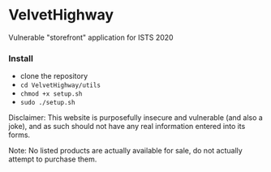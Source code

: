 # VelvetHighway
Vulnerable "storefront" application for ISTS 2020

### Install
- clone the repository
- `cd VelvetHighway/utils`
- `chmod +x setup.sh`
- `sudo ./setup.sh`  


Disclaimer: This website is purposefully insecure and vulnerable (and also a joke), and as such should not have any real information entered into its forms.  
    
Note: No listed products are actually available for sale, do not actually attempt to purchase them.
